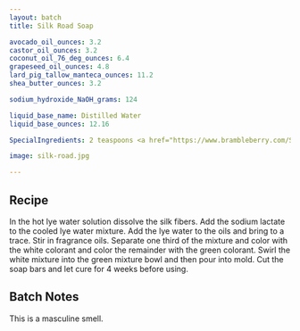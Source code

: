 ```yaml
---
layout: batch
title: Silk Road Soap

avocado_oil_ounces: 3.2
castor_oil_ounces: 3.2
coconut_oil_76_deg_ounces: 6.4
grapeseed_oil_ounces: 4.8
lard_pig_tallow_manteca_ounces: 11.2
shea_butter_ounces: 3.2

sodium_hydroxide_NaOH_grams: 124

liquid_base_name: Distilled Water
liquid_base_ounces: 12.16

SpecialIngredients: 2 teaspoons <a href="https://www.brambleberry.com/Sodium-Lactate-P5127.aspx">sodium lactate</a>, a cotton ball sized puff of <a href="https://www.amazon.com/gp/product/B074TS2268">Tussah silk fiber</a>, 1 teaspoons <a href="https://www.brambleberry.com/titanium-dioxide-pigment-p4040.aspx">titanium dioxide pigment</a>, 1 teaspoon <a href="https://www.brambleberry.com/green-chrome-oxide-pigment-p4042.aspx">green chrome oxide pigment></a>, 1.6 oz. <a href="https://www.brambleberry.com/Mandarin-Myrrh-Fragrance-Oil-P4557.aspx">mandarin myrrh fragrance oil</a>, .2 oz. <a href="https://www.brambleberry.com/pink-grapefruit-fragrance-oil-p3913.aspx">pink grapefruit fragrance oil</a>.

image: silk-road.jpg

---
```


## Recipe
In the hot lye water solution dissolve the silk fibers. Add the sodium lactate to the cooled lye water mixture. Add the lye water to the oils and bring to a trace. Stir in fragrance oils. Separate one third of the mixture and color with the white colorant and color the remainder with the green colorant. Swirl the white mixture into the green mixture bowl and then pour into mold. Cut the soap bars and let cure for 4 weeks before using.

## Batch Notes
This is a masculine smell.